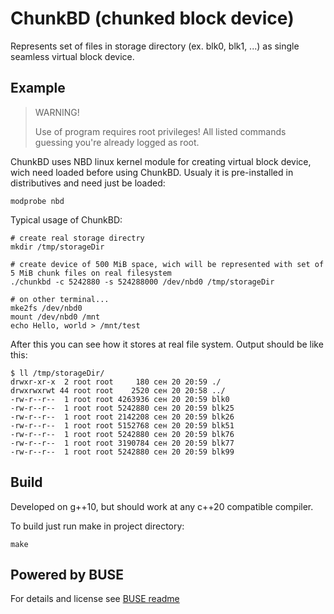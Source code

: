 # ChunkBD (chunked block device)

Represents set of files in storage directory (ex. blk0, blk1, ...) as single seamless virtual block device. 

## Example
> WARNING!
>
> Use of program requires root privileges! All listed commands guessing you're already logged as root.

ChunkBD uses NBD linux kernel module for creating virtual block device, wich need loaded before using ChunkBD. Usualy it is pre-installed in distributives and need just be loaded:
```
modprobe nbd
```
Typical usage of ChunkBD:
```
# create real storage directry
mkdir /tmp/storageDir

# create device of 500 MiB space, wich will be represented with set of 5 MiB chunk files on real filesystem
./chunkbd -c 5242880 -s 524288000 /dev/nbd0 /tmp/storageDir

# on other terminal...
mke2fs /dev/nbd0
mount /dev/nbd0 /mnt
echo Hello, world > /mnt/test
```

After this you can see how it stores at real file system. Output should be like this:
```
$ ll /tmp/storageDir/
drwxr-xr-x  2 root root     180 сен 20 20:59 ./
drwxrwxrwt 44 root root    2520 сен 20 20:58 ../
-rw-r--r--  1 root root 4263936 сен 20 20:59 blk0
-rw-r--r--  1 root root 5242880 сен 20 20:59 blk25
-rw-r--r--  1 root root 2142208 сен 20 20:59 blk26
-rw-r--r--  1 root root 5152768 сен 20 20:59 blk51
-rw-r--r--  1 root root 5242880 сен 20 20:59 blk76
-rw-r--r--  1 root root 3190784 сен 20 20:59 blk77
-rw-r--r--  1 root root 5242880 сен 20 20:59 blk99
```

## Build

Developed on g++10, but should work at any c++20 compatible compiler.

To build just run make in project directory:
```
make
```

## Powered by BUSE
For details and license see [BUSE readme](buse/README.md)